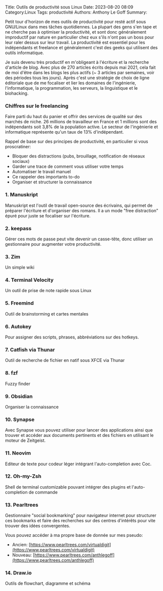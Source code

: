 Title: Outils de productivité sous Linux
Date: 2023-08-20 08:09
Category:Linux
Tags: productivité
Authors: Anthony Le Goff
Summary:

Petit tour d'horizon de mes outils de productivité pour resté actif sous GNU/Linux dans mes tâches quotidiennes. La plupart des gens s'en tape et ne cherche pas à optimiser la productivité, et sont donc généralement improductif par nature en particulier chez eux s'ils n'ont pas un boss pour leur raler dessus sur leur travail. La productivité est essentiel pour les indépendants et freelance et généralement c'est des geeks qui utilisent des outils informatique.

Je suis devenu très productif en m'obligeant à l'écriture et la recherche d'article de blog. Avec plus de 270 articles écrits depuis mai 2021, cela fait de moi d'être dans les blogs les plus actifs (~ 3 articles par semaines, voir des périodes tous les jours). Après c'est une stratégie de choix de ligne éditoriale que de me focaliser et lier les domaines de l'ingénierie, l'informatique, la programmation, les serveurs, la linguistique et le biohacking.

### Chiffres sur le freelancing

Faire parti du haut du panier et offrir des services de qualité sur des marchés de niche. 26 millions de travailleur en France et 1 millions sont des indépendants soit 3,8% de la population active. Le secteur de l'ingénierie et informatique représente qu'un taux de 13% d'indépendant.

Rappel de base sur des principes de productivité, en particulier si vous proscratiner:

* Bloquer des distractions (pubs, brouillage, notification de réseaux sociaux)
* Garder une trace de comment vous utiliser votre temps
* Automatiser le travail manuel
* Ce rappeler des importants to-do
* Organiser et structurer la connaissance

### 1. Manuskript

Manuskript est l'outil de travail open-source des écrivains, qui permet de préparer l'écriture et d'organiser des romans. Il a un mode "free distraction" épuré pour juste se focaliser sur l'écriture.

### 2. keepass

Gérer ces mots de passe peut vite devenir un casse-tête, donc utiliser un gestionnaire pour augmenter votre productivité.

### 3. Zim

Un simple wiki

### 4. Terminal Velocity

Un outil de prise de note rapide sous Linux

### 5. Freemind

Outil de brainstorming et cartes mentales

### 6. Autokey

Pour assigner des scripts, phrases, abbréviations sur des hotkeys.

### 7. Catfish via Thunar

Outil de recherche de fichier en natif sous XFCE via Thunar

### 8. fzf

Fuzzy finder

### 9. Obsidian

Organiser la connaissance

### 10. Synapse

Avec Synapse vous pouvez utiliser pour lancer des applications ainsi que trouver et accéder aux documents pertinents et des fichiers en utilisant le moteur de Zeitgeist. 

### 11. Neovim

Editeur de texte pour codeur léger intégrant l'auto-completion avec Coc.

### 12. Oh-my-Zsh

Shell de terminal customizable pouvant intégrer des plugins et l'auto-completion de commande

### 13. Pearltrees 

Gestionnaire "social bookmarking" pour navigateur internet pour structurer ces bookmarks et faire des recherches sur des centres d'intérêts pour vite trouver des idées convergentes.

Vous pouvez accéder à ma propre base de donnée sur mes pseudo:

* Ancien: [https://www.pearltrees.com/virtualdigit](https://www.pearltrees.com/virtualdigit)
* Nouveau: [https://www.pearltrees.com/anthlegoff](https://www.pearltrees.com/anthlegoff)

### 14. Draw.io

Outils de flowchart, diagramme et schéma
